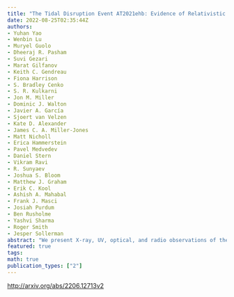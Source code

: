 ```yaml
---
title: "The Tidal Disruption Event AT2021ehb: Evidence of Relativistic Disk   Reflection, and Rapid Evolution of the Disk-Corona System"
date: 2022-08-25T02:35:44Z
authors:
- Yuhan Yao
- Wenbin Lu
- Muryel Guolo
- Dheeraj R. Pasham
- Suvi Gezari
- Marat Gilfanov
- Keith C. Gendreau
- Fiona Harrison
- S. Bradley Cenko
- S. R. Kulkarni
- Jon M. Miller
- Dominic J. Walton
- Javier A. García
- Sjoert van Velzen
- Kate D. Alexander
- James C. A. Miller-Jones
- Matt Nicholl
- Erica Hammerstein
- Pavel Medvedev
- Daniel Stern
- Vikram Ravi
- R. Sunyaev
- Joshua S. Bloom
- Matthew J. Graham
- Erik C. Kool
- Ashish A. Mahabal
- Frank J. Masci
- Josiah Purdum
- Ben Rusholme
- Yashvi Sharma
- Roger Smith
- Jesper Sollerman
abstract: "We present X-ray, UV, optical, and radio observations of the nearby ($approx78$ Mpc) tidal disruption event (TDE) AT2021ehb/ZTF21aanxhjv during its first 430 days of evolution. AT2021ehb occurs in the nucleus of a galaxy hosting a $approx 10^{7},M_odot$ black hole ($M_{rm BH}$ inferred from host galaxy scaling relations). High-cadence Swift and NICER monitoring reveals a delayed X-ray brightening. The spectrum first undergoes a gradual ${rm soft }rightarrow{rm hard}$ transition and then suddenly turns soft again within 3 days at $delta tapprox 272$ days during which the X-ray flux drops by a factor of ten. In the joint NICER+NuSTAR observation ($delta t =264$ days, harder state), we observe a prominent non-thermal component up to 30 keV and an extremely broad emission line in the iron K band. The bolometric luminosity of AT2021ehb reaches a maximum of $6.0^{+10.4}_{-3.8}% L_{rm Edd}$ when the X-ray spectrum is the hardest. During the dramatic X-ray evolution, no radio emission is detected, the UV/optical luminosity stays relatively constant, and the optical spectra are featureless. We propose the following interpretations: (i) the ${rm soft }rightarrow{rm hard}$ transition may be caused by the gradual formation of a magnetically dominated corona; (ii) hard X-ray photons escape from the system along solid angles with low scattering optical depth ($sim,$a few) whereas the UV/optical emission is likely generated by reprocessing materials with much larger column density -- the system is highly aspherical; (iii) the abrupt X-ray flux drop may be triggered by the thermal-viscous instability in the inner accretion flow leading to a much thinner disk."
featured: true
tags:
math: true
publication_types: ["2"]
---
```

http://arxiv.org/abs/2206.12713v2